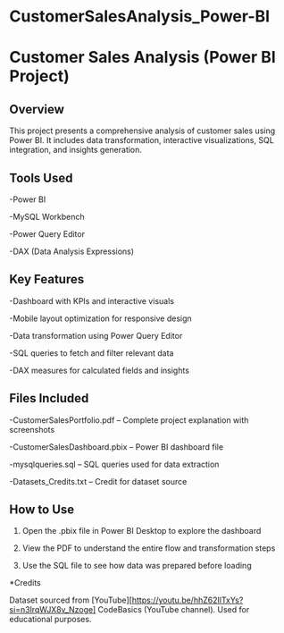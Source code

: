 # CustomerSalesAnalysis_Power-BI

# **Customer Sales Analysis (Power BI Project)**

## Overview

This project presents a comprehensive analysis of customer sales using Power BI. It includes data transformation, interactive visualizations, SQL integration, and insights generation.

## Tools Used

-Power BI

-MySQL Workbench

-Power Query Editor

-DAX (Data Analysis Expressions)




## Key Features

-Dashboard with KPIs and interactive visuals

-Mobile layout optimization for responsive design

-Data transformation using Power Query Editor

-SQL queries to fetch and filter relevant data

-DAX measures for calculated fields and insights


## Files Included

-CustomerSalesPortfolio.pdf – Complete project explanation with screenshots

-CustomerSalesDashboard.pbix – Power BI dashboard file

-mysqlqueries.sql – SQL queries used for data extraction

-Datasets_Credits.txt – Credit for dataset source


## How to Use

1. Open the .pbix file in Power BI Desktop to explore the dashboard


2. View the PDF to understand the entire flow and transformation steps


3. Use the SQL file to see how data was prepared before loading



*Credits

Dataset sourced from [YouTube][https://youtu.be/hhZ62IlTxYs?si=n3lrqWJX8v_Nzoge]  CodeBasics (YouTube channel). Used for educational purposes.
